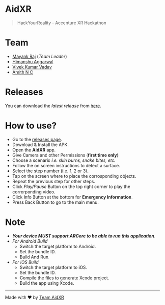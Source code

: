 # AidXR
>HackYourReality - Accenture XR Hackathon

# Team
- [Mayank Raj](https://AgrMayank.GitHub.io) (*Team Leader*)
- [Himanshu Aggarwal]()
- [Vivek Kumar Vadav]()
- [Amith N C]()

# Releases
You can download the *latest release* from [here](https://github.com/AgrMayank/AidXR/releases).

# How to use?
- Go to the [releases page](#releases).
- Download & Install the APK.
- Open the **AidXR** app.
- Give Camera and other Permissions (**first time only**)
- Choose a scenario *i.e. skin burns, snake bites, etc.*
- Follow the on screen instructions to detect a surface.
- Select the step number (i.e. 1, 2 or 3).
- Tap on the screen where to place the corrosponding objects.
- Repeat the previous step for other steps.
- Click *Play/Pause* Button on the top right corner to play the corrorponding video.
- Click Info Button at the bottom for **Emergency Information**.
- Press Back Button to go to the main menu.

# Note
- _**Your device MUST support ARCore to be able to run this application**_.
- *For Android Build*
    - Switch the target platform to Android.
    - Set the bundle ID.
    - Build And Run.
- *For iOS Build*
    - Switch the target platform to iOS.
    - Set the bundle ID.
    - Compile the files to generate Xcode project.
    - Build the app using Xcode.

<hr>

Made with ❤ by [Team AidXR](https://github.com/AgrMayank/AidXR)
